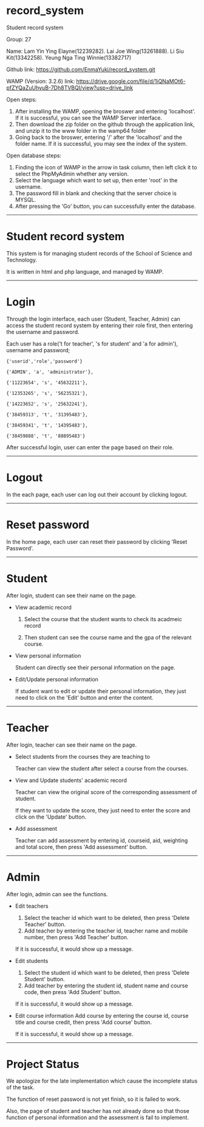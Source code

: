 # record_system
 Student record system

Group: 27

Name: 
Lam Yin Ying Elayne(12239282).
Lai Joe Wing(13261888).
Li Siu Kit(13342258).
Yeung Nga Ting Winnie(13382717)

Github link: https://github.com/EnmaYuki/record_system.git

WAMP (Version: 3.2.6) link: https://drive.google.com/file/d/1iQNaMOt6-pfZYQaZuUhyuB-7Dh8TVBQI/view?usp=drive_link

Open steps:
1. After installing the WAMP, opening the broswer and entering 'localhost'. If it is successful, you can see the WAMP Server interface.
2. Then download the zip folder on the github through the application link, and unzip it to the www folder in the wamp64 folder
3. Going back to the broswer, entering '/' after the 'localhost' and the folder name. If it is successful, you may see the index of the system.

Open database steps:
1. Finding the icon of WAMP in the arrow in task column, then left click it to select the PhpMyAdmin whether any version.
2. Select the language which want to set up, then enter 'root' in the username.
3. The password fill in blank and checking that the server choice is MYSQL.
4. After pressing the 'Go' button, you can successfully enter the database.

********************************************
# Student record system
This system is for managing student records of the School of Science and Technology.

It is written in html and php language, and managed by WAMP.

********************************************
# Login
Through the login interface, each user (Student, Teacher, Admin) can access the student record system by entering their role first, then entering the username and password.

Each user has a role('t for teacher', 's for student' and 'a for admin'), username and password;

	{'userid','role','password'}
 
	{'ADMIN', 'a', 'administrator'},
 
	{'11223654', 's', '45632211'},
 
	{'12353265', 's', '56235321'},
 
	{'14223652', 's', '25632241'},
 
	{'38459313', 't', '31395483'},
 
	{'38459341', 't', '14395483'},
 
	{'38459888', 't', '88895483'}

After successful login, user can enter the page based on their role.

********************************************
# Logout
In the each page, each user can log out their account by clicking logout.

********************************************
# Reset password
In the home page, each user can reset their password by clicking 'Reset Password'.

********************************************
# Student
After login, student can see their name on the page.

- View academic record
  
  1. Select the course that the student wants to check its acadmeic record
  
  2. Then student can see the course name and the gpa of the relevant course.
  
- View personal information
  
  Student can directly see their personal information on the page.
  
- Edit/Update personal information
  
  If student want to edit or update their personal information, they just need to click on the 'Edit' button and enter the content.

********************************************
# Teacher
After login, teacher can see their name on the page.

- Select students from the courses they are teaching to

  Teacher can view the student after select a course from the courses.
  
- View and Update students' academic record

  Teacher can view the original score of the corresponding assessment of student.

  If they want to update the score, they just need to enter the score and click on the 'Update' button.

- Add assessment

  Teacher can add assessment by entering id, courseid, aid, weighting and total score, then press 'Add assessment' button.

********************************************
# Admin
After login, admin can see the functions.

- Edit teachers
  1. Select the teacher id which want to be deleted, then press 'Delete Teacher' button.
  2. Add teacher by entering the teacher id, teacher name and mobile number, then press 'Add Teacher' button.
  
  If it is successful, it would show up a message.

- Edit students
  1. Select the student id which want to be deleted, then press 'Delete Student' button.
  2. Add teacher by entering the student id, student name and course code, then press 'Add Student' button.
  
  If it is successful, it would show up a message.

- Edit course information
  Add course by entering the course id, course title and course credit, then press 'Add course' button.
  
  If it is successful, it would show up a message.

********************************************
# Project Status
We apologize for the late implementation which cause the incomplete status of the task. 

The function of reset password is not yet finish, so it is failed to work.

Also, the page of student and teacher has not already done so that those function of personal information and the assessment is fail to implement.
